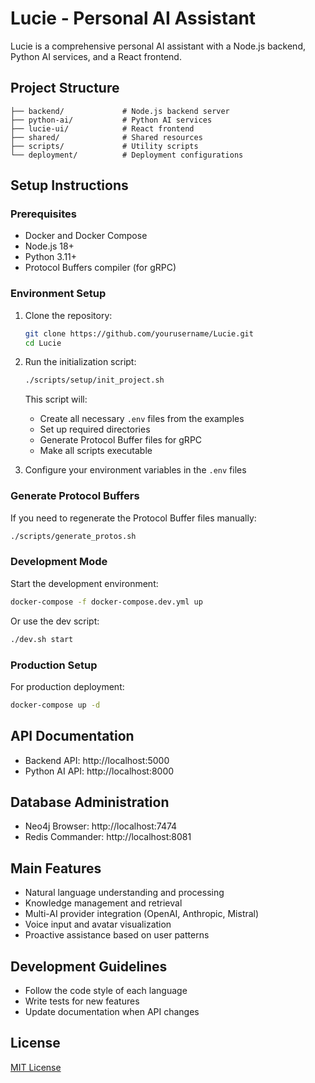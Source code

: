 # Lucie - Personal AI Assistant

Lucie is a comprehensive personal AI assistant with a Node.js backend, Python AI services, and a React frontend.

## Project Structure

```
├── backend/             # Node.js backend server
├── python-ai/           # Python AI services
├── lucie-ui/            # React frontend
├── shared/              # Shared resources
├── scripts/             # Utility scripts
└── deployment/          # Deployment configurations
```

## Setup Instructions

### Prerequisites

- Docker and Docker Compose
- Node.js 18+
- Python 3.11+
- Protocol Buffers compiler (for gRPC)

### Environment Setup

1. Clone the repository:
   ```bash
   git clone https://github.com/yourusername/Lucie.git
   cd Lucie
   ```

2. Run the initialization script:
   ```bash
   ./scripts/setup/init_project.sh
   ```
   
   This script will:
   - Create all necessary `.env` files from the examples
   - Set up required directories
   - Generate Protocol Buffer files for gRPC
   - Make all scripts executable

3. Configure your environment variables in the `.env` files

### Generate Protocol Buffers

If you need to regenerate the Protocol Buffer files manually:

```bash
./scripts/generate_protos.sh
```

### Development Mode

Start the development environment:

```bash
docker-compose -f docker-compose.dev.yml up
```

Or use the dev script:

```bash
./dev.sh start
```

### Production Setup

For production deployment:

```bash
docker-compose up -d
```

## API Documentation

- Backend API: http://localhost:5000
- Python AI API: http://localhost:8000

## Database Administration

- Neo4j Browser: http://localhost:7474
- Redis Commander: http://localhost:8081

## Main Features

- Natural language understanding and processing
- Knowledge management and retrieval
- Multi-AI provider integration (OpenAI, Anthropic, Mistral)
- Voice input and avatar visualization
- Proactive assistance based on user patterns

## Development Guidelines

- Follow the code style of each language
- Write tests for new features
- Update documentation when API changes

## License

[MIT License](LICENSE)

